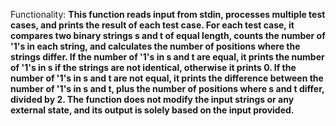 Functionality: **This function reads input from stdin, processes multiple test cases, and prints the result of each test case. For each test case, it compares two binary strings s and t of equal length, counts the number of '1's in each string, and calculates the number of positions where the strings differ. If the number of '1's in s and t are equal, it prints the number of '1's in s if the strings are not identical, otherwise it prints 0. If the number of '1's in s and t are not equal, it prints the difference between the number of '1's in s and t, plus the number of positions where s and t differ, divided by 2. The function does not modify the input strings or any external state, and its output is solely based on the input provided.**